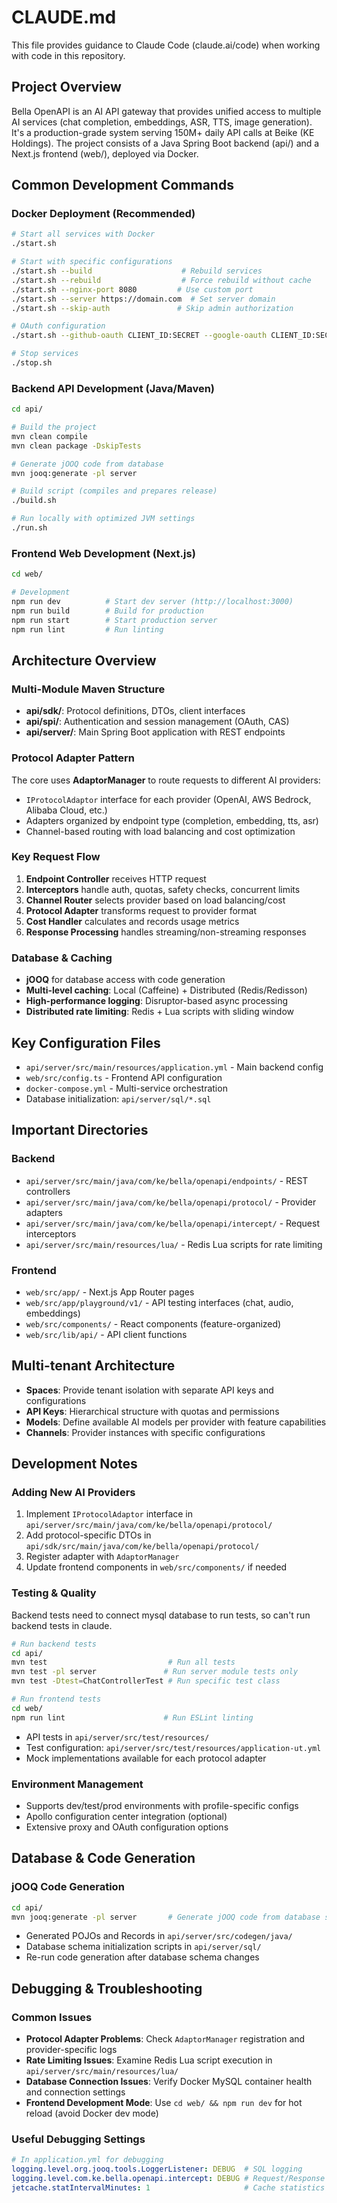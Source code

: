 # CLAUDE.md

This file provides guidance to Claude Code (claude.ai/code) when working with code in this repository.

## Project Overview

Bella OpenAPI is an AI API gateway that provides unified access to multiple AI services (chat completion, embeddings, ASR, TTS, image generation). It's a production-grade system serving 150M+ daily API calls at Beike (KE Holdings). The project consists of a Java Spring Boot backend (api/) and a Next.js frontend (web/), deployed via Docker.

## Common Development Commands

### Docker Deployment (Recommended)
```bash
# Start all services with Docker
./start.sh

# Start with specific configurations
./start.sh --build                    # Rebuild services
./start.sh --rebuild                  # Force rebuild without cache
./start.sh --nginx-port 8080         # Use custom port
./start.sh --server https://domain.com  # Set server domain
./start.sh --skip-auth               # Skip admin authorization

# OAuth configuration
./start.sh --github-oauth CLIENT_ID:SECRET --google-oauth CLIENT_ID:SECRET

# Stop services
./stop.sh
```

### Backend API Development (Java/Maven)
```bash
cd api/

# Build the project
mvn clean compile
mvn clean package -DskipTests

# Generate jOOQ code from database
mvn jooq:generate -pl server

# Build script (compiles and prepares release)
./build.sh

# Run locally with optimized JVM settings
./run.sh
```

### Frontend Web Development (Next.js)
```bash
cd web/

# Development
npm run dev          # Start dev server (http://localhost:3000)
npm run build        # Build for production
npm run start        # Start production server
npm run lint         # Run linting
```

## Architecture Overview

### Multi-Module Maven Structure
- **api/sdk/**: Protocol definitions, DTOs, client interfaces
- **api/spi/**: Authentication and session management (OAuth, CAS)
- **api/server/**: Main Spring Boot application with REST endpoints

### Protocol Adapter Pattern
The core uses **AdaptorManager** to route requests to different AI providers:
- `IProtocolAdaptor` interface for each provider (OpenAI, AWS Bedrock, Alibaba Cloud, etc.)
- Adapters organized by endpoint type (completion, embedding, tts, asr)
- Channel-based routing with load balancing and cost optimization

### Key Request Flow
1. **Endpoint Controller** receives HTTP request
2. **Interceptors** handle auth, quotas, safety checks, concurrent limits
3. **Channel Router** selects provider based on load balancing/cost
4. **Protocol Adapter** transforms request to provider format
5. **Cost Handler** calculates and records usage metrics
6. **Response Processing** handles streaming/non-streaming responses

### Database & Caching
- **jOOQ** for database access with code generation
- **Multi-level caching**: Local (Caffeine) + Distributed (Redis/Redisson)
- **High-performance logging**: Disruptor-based async processing
- **Distributed rate limiting**: Redis + Lua scripts with sliding window

## Key Configuration Files

- `api/server/src/main/resources/application.yml` - Main backend config
- `web/src/config.ts` - Frontend API configuration
- `docker-compose.yml` - Multi-service orchestration
- Database initialization: `api/server/sql/*.sql`

## Important Directories

### Backend
- `api/server/src/main/java/com/ke/bella/openapi/endpoints/` - REST controllers
- `api/server/src/main/java/com/ke/bella/openapi/protocol/` - Provider adapters
- `api/server/src/main/java/com/ke/bella/openapi/intercept/` - Request interceptors
- `api/server/src/main/resources/lua/` - Redis Lua scripts for rate limiting

### Frontend
- `web/src/app/` - Next.js App Router pages
- `web/src/app/playground/v1/` - API testing interfaces (chat, audio, embeddings)
- `web/src/components/` - React components (feature-organized)
- `web/src/lib/api/` - API client functions

## Multi-tenant Architecture

- **Spaces**: Provide tenant isolation with separate API keys and configurations
- **API Keys**: Hierarchical structure with quotas and permissions
- **Models**: Define available AI models per provider with feature capabilities
- **Channels**: Provider instances with specific configurations

## Development Notes

### Adding New AI Providers
1. Implement `IProtocolAdaptor` interface in `api/server/src/main/java/com/ke/bella/openapi/protocol/`
2. Add protocol-specific DTOs in `api/sdk/src/main/java/com/ke/bella/openapi/protocol/`
3. Register adapter with `AdaptorManager`
4. Update frontend components in `web/src/components/` if needed

### Testing & Quality
Backend tests need to connect mysql database to run tests, so can't run backend tests in claude.
```bash
# Run backend tests
cd api/
mvn test                           # Run all tests
mvn test -pl server               # Run server module tests only
mvn test -Dtest=ChatControllerTest # Run specific test class

# Run frontend tests
cd web/
npm run lint                      # Run ESLint linting
```
- API tests in `api/server/src/test/resources/`
- Test configuration: `api/server/src/test/resources/application-ut.yml`
- Mock implementations available for each protocol adapter

### Environment Management
- Supports dev/test/prod environments with profile-specific configs
- Apollo configuration center integration (optional)
- Extensive proxy and OAuth configuration options

## Database & Code Generation

### jOOQ Code Generation
```bash
cd api/
mvn jooq:generate -pl server       # Generate jOOQ code from database schema
```
- Generated POJOs and Records in `api/server/src/codegen/java/`
- Database schema initialization scripts in `api/server/sql/`
- Re-run code generation after database schema changes

## Debugging & Troubleshooting

### Common Issues
- **Protocol Adapter Problems**: Check `AdaptorManager` registration and provider-specific logs
- **Rate Limiting Issues**: Examine Redis Lua script execution in `api/server/src/main/resources/lua/`
- **Database Connection Issues**: Verify Docker MySQL container health and connection settings
- **Frontend Development Mode**: Use `cd web/ && npm run dev` for hot reload (avoid Docker dev mode)

### Useful Debugging Settings
```yaml
# In application.yml for debugging
logging.level.org.jooq.tools.LoggerListener: DEBUG  # SQL logging
logging.level.com.ke.bella.openapi.intercept: DEBUG # Request/Response logging
jetcache.statIntervalMinutes: 1                     # Cache statistics
```